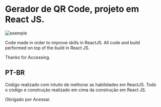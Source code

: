 # Gerador de QR Code, projeto em React JS.

<img src="" alt="exemple">

Code made in order to improve skills in ReactJS.
All code and build performed on top of the build in React JS.

Thanks for Accessing.

## PT-BR
Código realizado com intuito de melhorar as habilidades em ReactJS.
Todo o código e construção realizado em cima da construção em React JS.

Obrigado por Acessar.